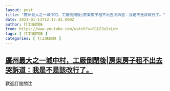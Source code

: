 ```yaml
---
layout: post
title: "廣州最大之一城中村，工廠倒閉後|房東房子租不出去哭訴道：我是不是該改行了。"
date: 2021-01-13T12:17:42.000Z
author: 打工妹四妹
from: https://www.youtube.com/watch?v=R1LE3uScLnw
tags: [ 打工妹四妹 ]
categories: [ 打工妹四妹 ]
---
```

<!--1610540262000-->
[廣州最大之一城中村，工廠倒閉後|房東房子租不出去哭訴道：我是不是該改行了。](https://www.youtube.com/watch?v=R1LE3uScLnw)
------

<div>
歡迎訂閱關注
</div>
